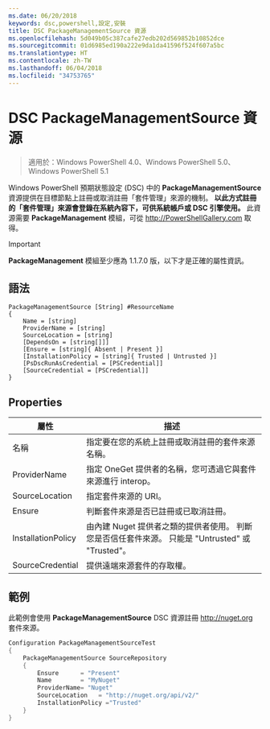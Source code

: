 ```yaml
---
ms.date: 06/20/2018
keywords: dsc,powershell,設定,安裝
title: DSC PackageManagementSource 資源
ms.openlocfilehash: 5d049b05c387cafe27edb202d569852b10852dce
ms.sourcegitcommit: 01d6985ed190a222e9da1da41596f524f607a5bc
ms.translationtype: HT
ms.contentlocale: zh-TW
ms.lasthandoff: 06/04/2018
ms.locfileid: "34753765"
---
```

# <a name="dsc-packagemanagementsource-resource"></a>DSC PackageManagementSource 資源

> 適用於：Windows PowerShell 4.0、Windows PowerShell 5.0、Windows PowerShell 5.1

Windows PowerShell 預期狀態設定 (DSC) 中的 **PackageManagementSource** 資源提供在目標節點上註冊或取消註冊「套件管理」來源的機制。 **以此方式註冊的「套件管理」來源會登錄在系統內容下，可供系統帳戶或 DSC 引擎使用。** 此資源需要 **PackageManagement** 模組，可從 http://PowerShellGallery.com 取得。

> [!IMPORTANT]
> **PackageManagement** 模組至少應為 1.1.7.0 版，以下才是正確的屬性資訊。

## <a name="syntax"></a>語法

```
PackageManagementSource [String] #ResourceName
{
    Name = [string]
    ProviderName = [string]
    SourceLocation = [string]
    [DependsOn = [string[]]]
    [Ensure = [string]{ Absent | Present }]
    [InstallationPolicy = [string]{ Trusted | Untrusted }]
    [PsDscRunAsCredential = [PSCredential]]
    [SourceCredential = [PSCredential]]
}
```

## <a name="properties"></a>Properties

|  屬性  |  描述   |
|---|---|
| 名稱| 指定要在您的系統上註冊或取消註冊的套件來源名稱。|
| ProviderName| 指定 OneGet 提供者的名稱，您可透過它與套件來源進行 interop。|
| SourceLocation| 指定套件來源的 URI。|
| Ensure| 判斷套件來源是否已註冊或已取消註冊。|
| InstallationPolicy| 由內建 Nuget 提供者之類的提供者使用。 判斷您是否信任套件來源。 只能是 "Untrusted" 或 "Trusted"。|
| SourceCredential| 提供遠端來源套件的存取權。|

## <a name="example"></a>範例

此範例會使用 **PackageManagementSource** DSC 資源註冊 http://nuget.org 套件來源。

```powershell
Configuration PackageManagementSourceTest
{
    PackageManagementSource SourceRepository
    {
        Ensure      = "Present"
        Name        = "MyNuget"
        ProviderName= "Nuget"
        SourceLocation   = "http://nuget.org/api/v2/"
        InstallationPolicy ="Trusted"
    }
}
```